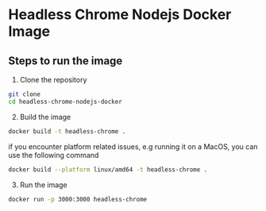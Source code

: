 # Headless Chrome Nodejs Docker Image
## Steps to run the image
1. Clone the repository
```bash
git clone
cd headless-chrome-nodejs-docker
```
2. Build the image
```bash
docker build -t headless-chrome .
```
if you encounter platform related issues, e.g running it on a MacOS, you can use the following command
```bash
docker build --platform linux/amd64 -t headless-chrome .
```
3. Run the image
```bash
docker run -p 3000:3000 headless-chrome
```